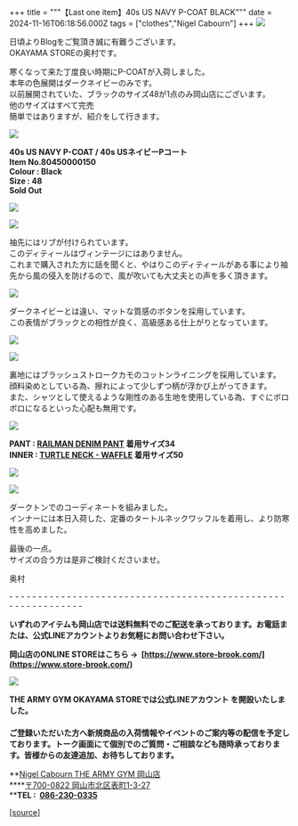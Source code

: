 +++
title = """【Last one item】40s US NAVY P-COAT BLACK"""
date = 2024-11-16T06:18:56.000Z
tags = ["clothes","Nigel Cabourn"]
+++
![](https://cdn.shopify.com/s/files/1/0094/9295/5196/files/IMG_6530_480x480.jpg?v=1731567631)

日頃よりBlogをご覧頂き誠に有難うございます。  
OKAYAMA STOREの奥村です。

寒くなって来た丁度良い時期にP-COATが入荷しました。  
本年の色展開はダークネイビーのみです。  
以前展開されていた、ブラックのサイズ48が1点のみ岡山店にございます。  
他のサイズはすべて完売  
簡単ではありますが、紹介をして行きます。

![](https://cdn.shopify.com/s/files/1/0094/9295/5196/files/IMG_6536_408a0630-8323-4dba-93b9-723c49f8ba92_480x480.jpg?v=1731567622)

**40s US NAVY P-COAT / 40s USネイビーPコート**  
**Item No.80450000150**  
**Colour : Black**  
**Size : 48  
Sold Out**

![](https://cdn.shopify.com/s/files/1/0094/9295/5196/files/IMG_6534_480x480.jpg?v=1731567617)

![](https://cdn.shopify.com/s/files/1/0094/9295/5196/files/IMG_6535_480x480.jpg?v=1731567628)

袖先にはリブが付けられています。  
このディティールはヴィンテージにはありません。  
これまで購入された方に話を聞くと、やはりこのディティールがある事により袖先から風の侵入を防げるので、風が吹いても大丈夫との声を多く頂きます。

![](https://cdn.shopify.com/s/files/1/0094/9295/5196/files/IMG_6533_1c832583-2ef2-4f62-8c14-37cb5eb305c3_480x480.jpg?v=1731567624)

ダークネイビーとは違い、マットな質感のボタンを採用しています。  
この表情がブラックとの相性が良く、高級感ある仕上がりとなっています。

![](https://cdn.shopify.com/s/files/1/0094/9295/5196/files/IMG_6541_de9ecbe4-ffc4-485d-9617-718198f8a362_480x480.jpg?v=1731567611)

![](https://cdn.shopify.com/s/files/1/0094/9295/5196/files/IMG_6544_602a6a6a-2bdc-428e-bb06-fda1d8b77deb_480x480.jpg?v=1731567633)

裏地にはブラッシュストロークカモのコットンライニングを採用しています。  
顔料染めとしている為、擦れによって少しずつ柄が浮かび上がってきます。  
また、シャツとして使えるような剛性のある生地を使用している為、すぐにボロボロになるといった心配も無用です。

![](https://cdn.shopify.com/s/files/1/0094/9295/5196/files/IMG_6616_480x480.jpg?v=1731736981)

**PANT : [RAILMAN DENIM PANT](https://cabourn.jp/products/80020050225?_pos=2&_fid=0f62cbe5d&_ss=c) 着用サイズ34**  
**INNER : [TURTLE NECK - WAFFLE](https://cabourn.jp/products/80490020025) 着用サイズ50**

![](https://cdn.shopify.com/s/files/1/0094/9295/5196/files/IMG_6663_43dd1c22-9241-421f-bda3-1f62f4f9e7bc_480x480.jpg?v=1731736981)

![](https://cdn.shopify.com/s/files/1/0094/9295/5196/files/IMG_6715_480x480.jpg?v=1731736981)

ダークトンでのコーディネートを組みました。  
インナーには本日入荷した、定番のタートルネックワッフルを着用し、より防寒性を高めました。

最後の一点。  
サイズの合う方は是非ご検討くださいませ。

奥村

\- - - - - - - - - - - - - - - - - - - - - - - - - - - - - - - - - - - - - - - - - - - - - - - - - - - - - - - - - - - - -

**いずれのアイテムも岡山店では送料無料でのご配送を承っております。お電話または、公式LINEアカウントよりお気軽にお問い合わせ下さい。**

**岡山店のONLINE STOREはこちら →  [https://www.store-brook.com/](https://www.store-brook.com/)**

[**![](https://cdn.shopify.com/s/files/1/0094/9295/5196/files/C3ACDCAF-AC90-451C-995C-F4581B898E88_480x480.png?v=1636880215)**](https://lin.ee/f1BgdWr)

**THE ARMY GYM OKAYAMA STOREでは公式LINEアカウント を開設いたしました。　  
　  
ご登録いただいた方へ新規商品の入荷情報やイベントのご案内等の配信を予定しております。トーク画面にて個別でのご質問・ご相談なども随時承っております。皆様からの友達追加、お待ちしております。**

**[Nigel Cabourn THE ARMY GYM 岡山店  
](http://www.cabourn.jp/okayama/ "Okayama Map")****[〒700-0822 岡山市北区表町1-3-27  
](http://www.cabourn.jp/okayama/#shop_info_access_wrap "Okayama ShopDetail")****TEL :  [086-230-0335](tel:0862300335 "Okayama Phone")**

[[source]](https://cabourn.jp/blogs/shop-info/okayama20241116)

